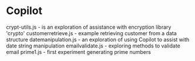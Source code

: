 # Copilot
crypt-utils.js - is an exploration of assistance with encryption library 'crypto'
customerretrieve.js - example retrieving customer from a data structure
datemanipulation.js - an exploration of using Copilot to assist with date string manipulation
emailvalidate.js - exploring methods to validate email
prime1.js - first experiment generating prime numbers